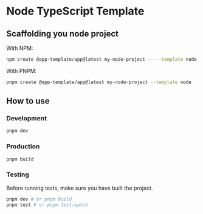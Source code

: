 # Node TypeScript Template

## Scaffolding you node project

With NPM:

```bash
npm create @app-template/app@latest my-node-project -- --template node
```

With PNPM:

```bash
pnpm create @app-template/app@latest my-node-project --template node
```

## How to use

### Development

```bash
pnpm dev
```

### Production

```bash
pnpm build
```

### Testing

Before running tests, make sure you have built the project.

```bash
pnpm dev # or pnpm build
pnpm test # or pnpm test:watch
```
